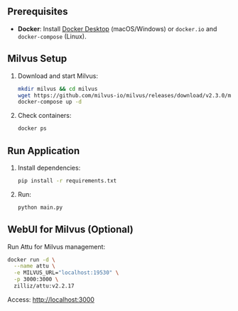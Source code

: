## Prerequisites
- **Docker**: Install [Docker Desktop](https://www.docker.com/products/docker-desktop/) (macOS/Windows) or `docker.io` and `docker-compose` (Linux).

## Milvus Setup
1. Download and start Milvus:
   ```bash
   mkdir milvus && cd milvus
   wget https://github.com/milvus-io/milvus/releases/download/v2.3.0/milvus-standalone-docker-compose.yml -O docker-compose.yml
   docker-compose up -d
   ```
2. Check containers:
   ```bash
   docker ps
   ```

## Run Application
1. Install dependencies:
   ```bash
   pip install -r requirements.txt
   ```
2. Run:
   ```bash
   python main.py
   ```

## WebUI for Milvus (Optional)
Run Attu for Milvus management:
```bash
docker run -d \
  --name attu \
  -e MILVUS_URL="localhost:19530" \
  -p 3000:3000 \
  zilliz/attu:v2.2.17
```
Access: [http://localhost:3000](http://localhost:3000)
